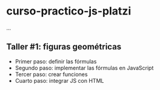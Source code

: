 # curso-practico-js-platzi

...
 ## Taller #1: figuras geométricas

 - Primer paso: definir las fórmulas
 - Segundo paso: implementar las fórmulas en JavaScript
 - Tercer paso: crear funciones 
 - Cuarto paso: integrar JS con HTML 
